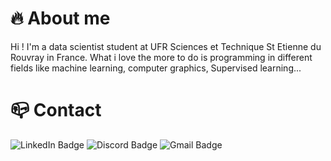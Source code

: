 # 🔥 About me
Hi ! I'm a data scientist student at UFR Sciences et Technique St Etienne du Rouvray in France. What i love the more to do is programming in different fields like machine learning, computer graphics, Supervised learning...

# 📪 Contact
<div id="badges">
  <img src="https://img.shields.io/badge/LinkedIn-blue?style=for-the-badge&logo=linkedin&logoColor=white" alt="LinkedIn Badge"/>
  <img src="https://img.shields.io/badge/Discord-red?style=for-the-badge&logo=discord&logoColor=white" alt="Discord Badge"/>
  <img src="https://img.shields.io/badge/Gmail-green?style=for-the-badge&logo=gmail&logoColor=white" alt="Gmail Badge"/>
</div>
